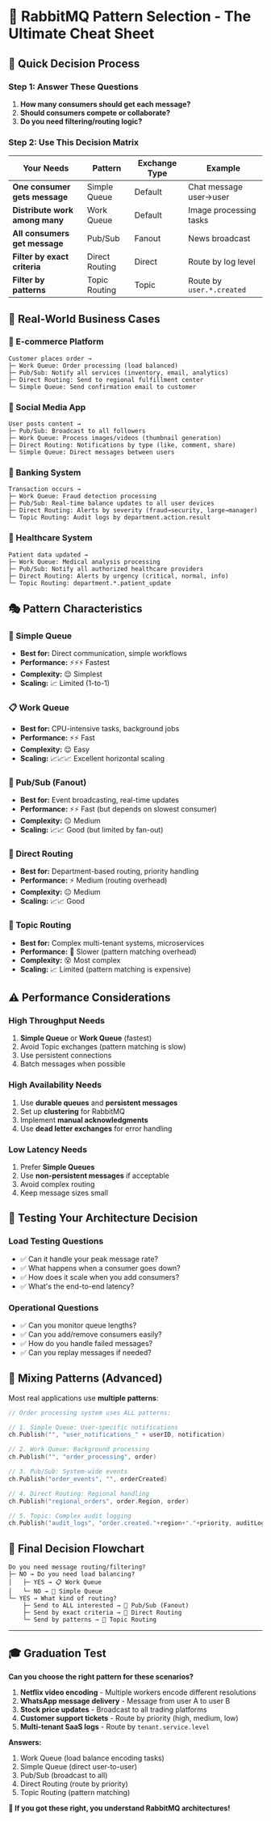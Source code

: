 # 🎯 RabbitMQ Pattern Selection - The Ultimate Cheat Sheet

## 🚀 Quick Decision Process

### Step 1: Answer These Questions

1. **How many consumers should get each message?**
2. **Should consumers compete or collaborate?**
3. **Do you need filtering/routing logic?**

### Step 2: Use This Decision Matrix

| Your Needs                     | Pattern        | Exchange Type | Example                   |
| ------------------------------ | -------------- | ------------- | ------------------------- |
| **One consumer gets message**  | Simple Queue   | Default       | Chat message user→user    |
| **Distribute work among many** | Work Queue     | Default       | Image processing tasks    |
| **All consumers get message**  | Pub/Sub        | Fanout        | News broadcast            |
| **Filter by exact criteria**   | Direct Routing | Direct        | Route by log level        |
| **Filter by patterns**         | Topic Routing  | Topic         | Route by `user.*.created` |

## 🏢 Real-World Business Cases

### 🛒 E-commerce Platform

```
Customer places order →
├─ Work Queue: Order processing (load balanced)
├─ Pub/Sub: Notify all services (inventory, email, analytics)
├─ Direct Routing: Send to regional fulfillment center
└─ Simple Queue: Send confirmation email to customer
```

### 📱 Social Media App

```
User posts content →
├─ Pub/Sub: Broadcast to all followers
├─ Work Queue: Process images/videos (thumbnail generation)
├─ Direct Routing: Notifications by type (like, comment, share)
└─ Simple Queue: Direct messages between users
```

### 🏦 Banking System

```
Transaction occurs →
├─ Work Queue: Fraud detection processing
├─ Pub/Sub: Real-time balance updates to all user devices
├─ Direct Routing: Alerts by severity (fraud→security, large→manager)
└─ Topic Routing: Audit logs by department.action.result
```

### 🏥 Healthcare System

```
Patient data updated →
├─ Work Queue: Medical analysis processing
├─ Pub/Sub: Notify all authorized healthcare providers
├─ Direct Routing: Alerts by urgency (critical, normal, info)
└─ Topic Routing: department.*.patient_update
```

## 🎭 Pattern Characteristics

### 📨 Simple Queue

- **Best for:** Direct communication, simple workflows
- **Performance:** ⚡⚡⚡ Fastest
- **Complexity:** 😌 Simplest
- **Scaling:** 📈 Limited (1-to-1)

### 📋 Work Queue

- **Best for:** CPU-intensive tasks, background jobs
- **Performance:** ⚡⚡ Fast
- **Complexity:** 😌 Easy
- **Scaling:** 📈📈📈 Excellent horizontal scaling

### 📡 Pub/Sub (Fanout)

- **Best for:** Event broadcasting, real-time updates
- **Performance:** ⚡⚡ Fast (but depends on slowest consumer)
- **Complexity:** 😐 Medium
- **Scaling:** 📈📈 Good (but limited by fan-out)

### 🎯 Direct Routing

- **Best for:** Department-based routing, priority handling
- **Performance:** ⚡ Medium (routing overhead)
- **Complexity:** 😐 Medium
- **Scaling:** 📈📈 Good

### 🔀 Topic Routing

- **Best for:** Complex multi-tenant systems, microservices
- **Performance:** 🐌 Slower (pattern matching overhead)
- **Complexity:** 😵 Most complex
- **Scaling:** 📈 Limited (pattern matching is expensive)

## ⚠️ Performance Considerations

### High Throughput Needs

1. **Simple Queue** or **Work Queue** (fastest)
2. Avoid Topic exchanges (pattern matching is slow)
3. Use persistent connections
4. Batch messages when possible

### High Availability Needs

1. Use **durable queues** and **persistent messages**
2. Set up **clustering** for RabbitMQ
3. Implement **manual acknowledgments**
4. Use **dead letter exchanges** for error handling

### Low Latency Needs

1. Prefer **Simple Queues**
2. Use **non-persistent messages** if acceptable
3. Avoid complex routing
4. Keep message sizes small

## 🧪 Testing Your Architecture Decision

### Load Testing Questions

- ✅ Can it handle your peak message rate?
- ✅ What happens when a consumer goes down?
- ✅ How does it scale when you add consumers?
- ✅ What's the end-to-end latency?

### Operational Questions

- ✅ Can you monitor queue lengths?
- ✅ Can you add/remove consumers easily?
- ✅ How do you handle failed messages?
- ✅ Can you replay messages if needed?

## 🎪 Mixing Patterns (Advanced)

Most real applications use **multiple patterns**:

```go
// Order processing system uses ALL patterns:

// 1. Simple Queue: User-specific notifications
ch.Publish("", "user_notifications_" + userID, notification)

// 2. Work Queue: Background processing
ch.Publish("", "order_processing", order)

// 3. Pub/Sub: System-wide events
ch.Publish("order_events", "", orderCreated)

// 4. Direct Routing: Regional handling
ch.Publish("regional_orders", order.Region, order)

// 5. Topic: Complex audit logging
ch.Publish("audit_logs", "order.created."+region+"."+priority, auditLog)
```

## 🎯 Final Decision Flowchart

```
Do you need message routing/filtering?
├─ NO → Do you need load balancing?
│   ├─ YES → 📋 Work Queue
│   └─ NO → 📨 Simple Queue
└─ YES → What kind of routing?
    ├─ Send to ALL interested → 📡 Pub/Sub (Fanout)
    ├─ Send by exact criteria → 🎯 Direct Routing
    └─ Send by patterns → 🔀 Topic Routing
```

---

## 🎓 Graduation Test

**Can you choose the right pattern for these scenarios?**

1. **Netflix video encoding** - Multiple workers encode different resolutions
2. **WhatsApp message delivery** - Message from user A to user B
3. **Stock price updates** - Broadcast to all trading platforms
4. **Customer support tickets** - Route by priority (high, medium, low)
5. **Multi-tenant SaaS logs** - Route by `tenant.service.level`

**Answers:**

1. Work Queue (load balance encoding tasks)
2. Simple Queue (direct user-to-user)
3. Pub/Sub (broadcast to all)
4. Direct Routing (route by priority)
5. Topic Routing (pattern matching)

**🎉 If you got these right, you understand RabbitMQ architectures!**
